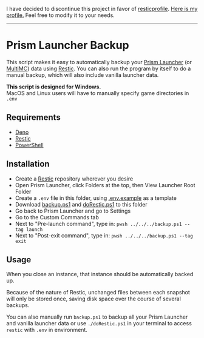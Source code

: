 I have decided to discontinue this project in favor of [resticprofile].
[Here is my profile.][config] Feel free to modify it to your needs.

[resticprofile]: https://creativeprojects.github.io/resticprofile/
[config]: https://gist.github.com/RuiNtD/7c006eb03928776695bf5e49c98b673c

---

# Prism Launcher Backup

This script makes it easy to automatically backup your [Prism Launcher] (or [MultiMC]) data using [Restic].
You can also run the program by itself to do a manual backup, which will also include vanilla launcher data.

**This script is designed for Windows.**\
MacOS and Linux users will have to manually specify game directories in `.env`

## Requirements

- [Deno]
- [Restic]
- [PowerShell]

## Installation

- Create a [Restic] repository wherever you desire
- Open Prism Launcher, click Folders at the top, then View Launcher Root Folder
- Create a `.env` file in this folder, using [.env.example] as a template
- Download [backup.ps1] and [doRestic.ps1] to this folder
- Go back to Prism Launcher and go to Settings
- Go to the Custom Commands tab
- Next to "Pre-launch command", type in: `pwsh ../../../backup.ps1 --tag launch`
- Next to "Post-exit command", type in: `pwsh ../../../backup.ps1 --tag exit`

## Usage

When you close an instance, that instance should be automatically backed up.

Because of the nature of Restic, unchanged files between each snapshot will only be stored once,
saving disk space over the course of several backups.

You can also manually run `backup.ps1` to backup all your Prism Launcher and vanilla launcher data
or use `./doRestic.ps1` in your terminal to access `restic` with `.env` in environment.

[prism launcher]: https://prismlauncher.org/
[multimc]: https://multimc.org/
[restic]: https://restic.net/
[deno]: https://deno.land/
[.env.example]: ./.env.example
[excludes.ts]: ./src/excludes.ts
[powershell]: https://learn.microsoft.com/en-us/powershell/scripting/install/installing-powershell
[backup.ps1]: ./pwshscripts/backup.ps1
[doRestic.ps1]: ./pwshscripts/doRestic.ps1
